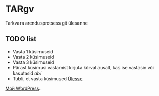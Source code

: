 # TARgv 
Tarkvara arendusprotsess git ülesanne
<a name="readme-top"></a>
## TODO list
* Vasta 1 küsimuseid
* Vasta 2 küsimuseid
* Vasta 3 küsimuseid
* Pärast küsimusi vastamist kirjuta kõrval ausalt, kas ise vastasin või kasutasid *abi*
* Tubli, et vasta küsimused
<a href="#readme-top">Ülesse</a>

<a>[Мой WordPress](https://andreilebedev24.thkit.ee/).</a>

